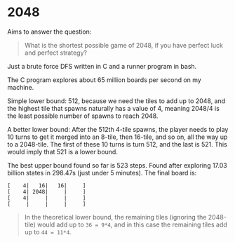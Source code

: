 # 2048

Aims to answer the question:

> What is the shortest possible game of 2048, if you have perfect luck and
> perfect strategy?

Just a brute force DFS written in C and a runner program in bash.

The C program explores about 65 million boards per second on my machine.

Simple lower bound: 512, because we need the tiles to add up to 2048, and the
highest tile that spawns naturally has a value of 4, meaning 2048/4 is the least
possible number of spawns to reach 2048.

A better lower bound: After the 512th 4-tile spawns, the player needs to play 10
turns to get it merged into an 8-tile, then 16-tile, and so on, all the way up
to a 2048-tile. The first of these 10 turns is turn 512, and the last is 521.
This would imply that 521 is a lower bound.

The best upper bound found so far is 523 steps. Found after exploring 17.03
billion states in 298.47s (just under 5 minutes). The final board is:

```
[    4|   16|   16|     ]
[    4| 2048|     |     ]
[    4|     |     |     ]
[     |     |     |     ]
```

> In the theoretical lower bound, the remaining tiles (ignoring the 2048-tile)
> would add up to `36 = 9*4`, and in this case the remaining tiles add up to
> `44 = 11*4`.
